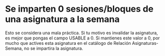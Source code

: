 # Se imparten 0 sesiones/bloques de una asignatura a la semana

Esto se considera una mala práctica. Si tu motivo es invalidar la asignatura, es mejor que pongas el campo USABLE a 0.
Si mantienes este valor a 0, por mucho que actives esta asignatura en el catálogo de Relación Asignaturas-Semana, no se impartira la asignatura.